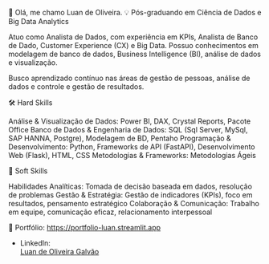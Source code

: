 👋 Olá, me chamo Luan de Oliveira.
💡 Pós-graduando em Ciência de Dados e Big Data Analytics

Atuo como Analista de Dados, com experiência em KPIs, Analista de Banco de Dado, Customer Experience (CX) e Big Data. Possuo conhecimentos em modelagem de banco de dados, Business Intelligence (BI), análise de dados e visualização.

Busco aprendizado contínuo nas áreas de gestão de pessoas, análise de dados e controle e gestão de resultados.

🛠 Hard Skills

Análise & Visualização de Dados: Power BI, DAX, Crystal Reports, Pacote Office
Banco de Dados & Engenharia de Dados: SQL (Sql Server, MySql, SAP HANNA, Postgre), Modelagem de BD, Pentaho
Programação & Desenvolvimento: Python, Frameworks de API (FastAPI), Desenvolvimento Web (Flask), HTML, CSS
Metodologias & Frameworks: Metodologias Ágeis

🎯 Soft Skills

Habilidades Analíticas: Tomada de decisão baseada em dados, resolução de problemas
Gestão & Estratégia: Gestão de indicadores (KPIs), foco em resultados, pensamento estratégico
Colaboração & Comunicação: Trabalho em equipe, comunicação eficaz, relacionamento interpessoal

📂 Portfólio: https://portfolio-luan.streamlit.app
- LinkedIn: <div class="badge-base LI-profile-badge" data-locale="pt_BR" data-size="medium" data-theme="dark" data-type="VERTICAL" data-vanity="luan-de-oliveira-galvão-003619116" data-version="v1"><a class="badge-base__link LI-simple-link" href="https://br.linkedin.com/in/luan-de-oliveira-galv%C3%A3o-003619116?trk=profile-badge">Luan de Oliveira Galvão</a></div>
              
<!---
M
--->
